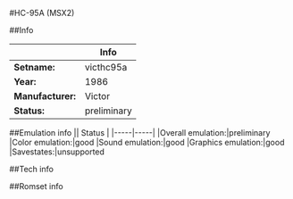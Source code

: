 #HC-95A (MSX2)

##Info

||Info|
|-----|-----|
|**Setname:**|victhc95a
|**Year:**|1986
|**Manufacturer:**|Victor
|**Status:**|preliminary

##Emulation info
|| Status |
|-----|-----|
|Overall emulation:|preliminary
|Color emulation:|good
|Sound emulation:|good
|Graphics emulation:|good
|Savestates:|unsupported

##Tech info

##Romset info

<!--- START OF EDITED COMMENT DO NOT TOUCH TEXT ABOVE-->

